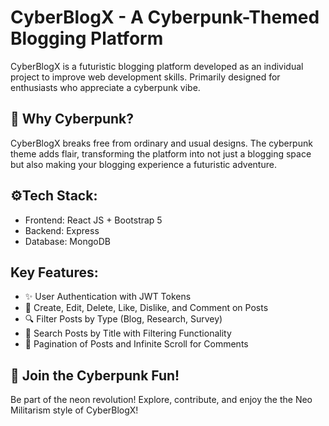 # CyberBlogX - A Cyberpunk-Themed Blogging Platform
CyberBlogX is a futuristic blogging platform developed as an individual project to improve web development skills. Primarily designed for enthusiasts who appreciate a cyberpunk vibe.

## 👾 Why Cyberpunk?
CyberBlogX breaks free from ordinary and usual designs. The cyberpunk theme adds flair, transforming the platform into not just a blogging space but also making your blogging experience a futuristic adventure.

## ⚙️Tech Stack:
* Frontend: React JS + Bootstrap 5
* Backend: Express
* Database: MongoDB

## Key Features:
* ✨ User Authentication with JWT Tokens
* 🚀 Create, Edit, Delete, Like, Dislike, and Comment on Posts
* 🔍 Filter Posts by Type (Blog, Research, Survey)
* 🔗 Search Posts by Title with Filtering Functionality
* 📜 Pagination of Posts and Infinite Scroll for Comments

## 🌟 Join the Cyberpunk Fun!
Be part of the neon revolution! Explore, contribute, and enjoy the the Neo Militarism style of CyberBlogX!